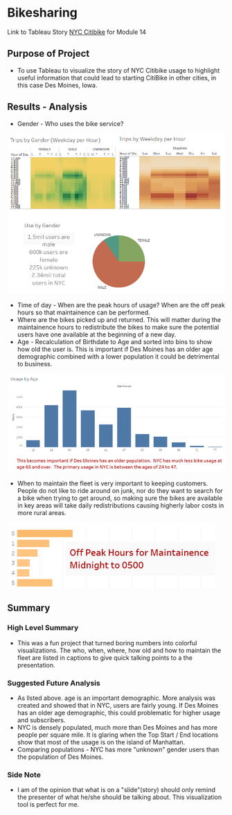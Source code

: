 # Bikesharing
Link to Tableau Story [NYC Citibike](https://public.tableau.com/views/NYCCitibikeChallenge_16176058216610/NYCCitiBike?:language=en&:display_count=y&publish=yes&:origin=viz_share_link) for Module 14

## Purpose of Project
* To use Tableau to visualize the story of NYC Citibike usage to highlight useful information that could lead to starting CitiBike in other cities, in this case Des Moines, Iowa.

## Results - Analysis
*  Gender - Who uses the bike service?

<img src="Images/Gender.PNG">

*  Time of day - When are the peak hours of usage?  When are the off peak hours so that maintainence can be performed.
*  Where are the bikes picked up and returned.  This will matter during the maintainence hours to redistribute the bikes to make sure the potential users have one available at the beginning of a new day.
*  Age - Recalculation of Birthdate to Age and sorted into bins to show how old the user is.  This is important if Des Moines has an older age demographic combined with a lower population it could be detrimental to business.

<img src="Images/Age.PNG">

*  When to maintain the fleet is very important to keeping customers.  People do not like to ride around on junk, nor do they want to search for a bike when trying to get around, so making sure the bikes are available in key areas will take daily redistributions causing higherly labor costs in more rural areas.

<img src="Images/Maintain.PNG">

## Summary
### High Level Summary
*  This was a fun project that turned boring numbers into colorful visualizations.  The who, when, where, how old and how to maintain the fleet are listed in captions to give quick talking points to a the presentation.

### Suggested Future Analysis
* As llsted above. age is an important demographic.  More analysis was created and showed that in NYC, users are fairly young.  If Des Moines has an older age demographic, this could problematic for higher usage and subscribers.
* NYC is densely populated, much more than Des Moines and has more people per square mile.  It is glaring when the Top Start / End locations show that most of the usage is on the island of Manhattan.
* Comparing populations - NYC has more "unknown" gender users than the population of Des Moines.

### Side Note
* I am of the opinion that what is on a "slide"(story) should only remind the presenter of what he/she should be talking about.  This visualization tool is perfect for me.
